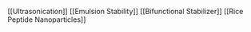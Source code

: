 [[Ultrasonication]]
[[Emulsion Stability]]
[[Bifunctional Stabilizer]]
[[Rice Peptide Nanoparticles]]
